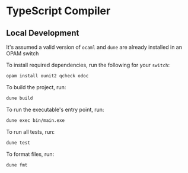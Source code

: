 # TypeScript Compiler

## Local Development

It's assumed a valid version of `ocaml` and `dune` are already installed in an OPAM switch

To install required dependencies, run the following for your `switch`:

```bash
opam install ounit2 qcheck odoc
```

To build the project, run:

```bash
dune build
```

To run the executable's entry point, run:

```bash
dune exec bin/main.exe
```

To run all tests, run:

```bash
dune test
```

To format files, run:

```bash
dune fmt
```
